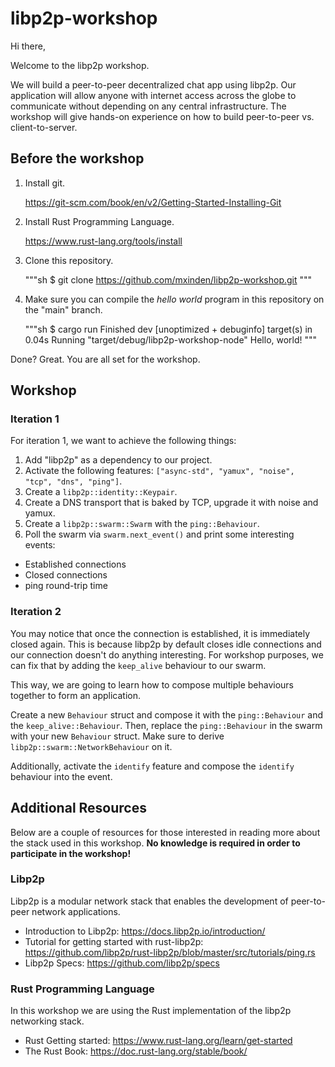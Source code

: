 # libp2p-workshop

Hi there,

Welcome to the libp2p workshop.

We will build a peer-to-peer decentralized chat app using libp2p. Our
application will allow anyone with internet access across the globe to
communicate without depending on any central infrastructure. The workshop will
give hands-on experience on how to build peer-to-peer vs. client-to-server.

## Before the workshop

1. Install git.

   https://git-scm.com/book/en/v2/Getting-Started-Installing-Git

1. Install Rust Programming Language.

   https://www.rust-lang.org/tools/install

1. Clone this repository.

   """sh
   $ git clone https://github.com/mxinden/libp2p-workshop.git
   """

1. Make sure you can compile the _hello world_ program in this repository on the
   "main" branch.

   """sh
   $ cargo run
   Finished dev [unoptimized + debuginfo] target(s) in 0.04s
   Running "target/debug/libp2p-workshop-node"
   Hello, world!
   """

Done? Great. You are all set for the workshop.

## Workshop

### Iteration 1

For iteration 1, we want to achieve the following things:

1. Add "libp2p" as a dependency to our project.
2. Activate the following features: `["async-std", "yamux", "noise", "tcp", "dns", "ping"]`.
3. Create a `libp2p::identity::Keypair`.
4. Create a DNS transport that is baked by TCP, upgrade it with noise and yamux.
5. Create a `libp2p::swarm::Swarm` with the `ping::Behaviour`.
6. Poll the swarm via `swarm.next_event()` and print some interesting events:
- Established connections
- Closed connections
- ping round-trip time

### Iteration 2

You may notice that once the connection is established, it is immediately closed again.
This is because libp2p by default closes idle connections and our connection doesn't do anything interesting.
For workshop purposes, we can fix that by adding the `keep_alive` behaviour to our swarm.

This way, we are going to learn how to compose multiple behaviours together to form an application.

Create a new `Behaviour` struct and compose it with the `ping::Behaviour` and the `keep_alive::Behaviour`.
Then, replace the `ping::Behaviour` in the swarm with your new `Behaviour` struct.
Make sure to derive `libp2p::swarm::NetworkBehaviour` on it.

Additionally, activate the `identify` feature and compose the `identify` behaviour into the event.

## Additional Resources

Below are a couple of resources for those interested in reading more about
the stack used in this workshop.
**No knowledge is required in order to participate in the workshop!**

### Libp2p

Libp2p is a modular network stack that enables the development of peer-to-peer network applications.

- Introduction to Libp2p: <https://docs.libp2p.io/introduction/>
- Tutorial for getting started with rust-libp2p: <https://github.com/libp2p/rust-libp2p/blob/master/src/tutorials/ping.rs>
- Libp2p Specs: <https://github.com/libp2p/specs>

### Rust Programming Language

In this workshop we are using the Rust implementation of the libp2p networking stack.

- Rust Getting started: <https://www.rust-lang.org/learn/get-started>
- The Rust Book: <https://doc.rust-lang.org/stable/book/>
